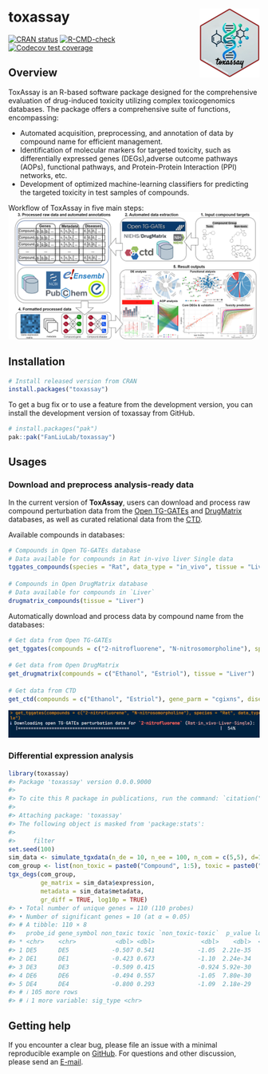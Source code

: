 
<!-- README.md is generated from README.Rmd. Please edit that file -->

# toxassay <a href="https://dplyr.tidyverse.org"><img src="man/figures/logo.png" align="right" height="138" /></a>

<!-- badges: start -->

[![CRAN
status](https://www.r-pkg.org/badges/version/dplyr)](https://cran.r-project.org/package=dplyr)
[![R-CMD-check](https://github.com/tidyverse/dplyr/actions/workflows/R-CMD-check.yaml/badge.svg)](https://github.com/tidyverse/dplyr/actions/workflows/R-CMD-check.yaml)
[![Codecov test
coverage](https://codecov.io/gh/tidyverse/dplyr/branch/main/graph/badge.svg)](https://app.codecov.io/gh/tidyverse/dplyr?branch=main)
<!-- badges: end -->

## Overview

ToxAssay is an R-based software package designed for the comprehensive
evaluation of drug-induced toxicity utilizing complex toxicogenomics
databases. The package offers a comprehensive suite of functions,
encompassing:

- Automated acquisition, preprocessing, and annotation of data by
  compound name for efficient management.
- Identification of molecular markers for targeted toxicity, such as
  differentially expressed genes (DEGs),adverse outcome pathways (AOPs),
  functional pathways, and Protein-Protein Interaction (PPI) networks,
  etc.
- Development of optimized machine-learning classifiers for predicting
  the targeted toxicity in test samples of compounds.

Workflow of ToxAssay in five main steps:
<img src="man/figures/workflow.png" width="890"/>

## Installation

``` r
# Install released version from CRAN
install.packages("toxassay")
```

To get a bug fix or to use a feature from the development version, you
can install the development version of toxassay from GitHub.

``` r
# install.packages("pak")
pak::pak("FanLiuLab/toxassay")
```

## Usages

### Download and preprocess analysis-ready data

In the current version of **ToxAssay**, users can download and process
raw compound perturbation data from the [Open
TG-GATEs](https://dbarchive.biosciencedbc.jp/en/open-tggates/download.html)
and [DrugMatrix](https://ntp.niehs.nih.gov/data/drugmatrix) databases,
as well as curated relational data from the [CTD](https://ctdbase.org).

Available compounds in databases:

``` r
# Compounds in Open TG-GATEs database
# Data available for compounds in Rat in-vivo liver Single data
tggates_compounds(species = "Rat", data_type = "in_vivo", tissue = "Liver", dose_type = "Single")

# Compounds in Open DrugMatrix database
# Data available for compounds in `Liver`
drugmatrix_compounds(tissue = "Liver")
```

Automatically download and process data by compound name from the
databases:

``` r
# Get data from Open TG-GATEs
get_tggates(compounds = c("2-nitrofluorene", "N-nitrosomorpholine"), species = "Rat", data_type = "in_vivo", tissue = "Liver", dose_type = "Single")

# Get data from Open DrugMatrix
get_drugmatrix(compounds = c("Ethanol", "Estriol"), tissue = "Liver")

# Get data from CTD
get_ctd(compounds = c("Ethanol", "Estriol"), gene_parm = "cgixns", disease_parm = "diseases")
```

<img src="man/figures/downloading.png" width="890"/>

### Differential expression analysis

``` r
library(toxassay)
#> Package 'toxassay' version 0.0.0.9000
#> 
#> To cite this R package in publications, run the command: `citation("toxassay")`.
#> 
#> Attaching package: 'toxassay'
#> The following object is masked from 'package:stats':
#> 
#>     filter
set.seed(100)
sim_data <- simulate_tgxdata(n_de = 10, n_ee = 100, n_com = c(5,5), d=1)
com_group <- list(non_toxic = paste0("Compound", 1:5), toxic = paste0("Compound", 6:10))
tgx_degs(com_group, 
         ge_matrix = sim_data$expression, 
         metadata = sim_data$metadata, 
         gr_diff = TRUE, log10p = TRUE)
#> • Total number of unique genes = 110 (110 probes)
#> • Number of significant genes = 10 (at α = 0.05)
#> # A tibble: 110 × 8
#>   probe_id gene_symbol non_toxic toxic `non_toxic-toxic`  p_value log10p
#> * <chr>    <chr>           <dbl> <dbl>             <dbl>    <dbl>  <dbl>
#> 1 DE5      DE5            -0.507 0.541            -1.05  2.21e-35   34.7
#> 2 DE1      DE1            -0.423 0.673            -1.10  2.24e-34   33.6
#> 3 DE3      DE3            -0.509 0.415            -0.924 5.92e-30   29.2
#> 4 DE6      DE6            -0.494 0.557            -1.05  7.80e-30   29.1
#> 5 DE4      DE4            -0.800 0.293            -1.09  2.18e-29   28.7
#> # ℹ 105 more rows
#> # ℹ 1 more variable: sig_type <chr>
```

## Getting help

If you encounter a clear bug, please file an issue with a minimal
reproducible example on
[GitHub](https://github.com/ringku09/toxassay/issues). For questions and
other discussion, please send an [E-mail](mailto:ringku_740@yahoo.com).
